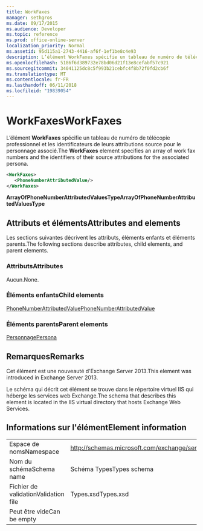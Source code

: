 ```yaml
---
title: WorkFaxes
manager: sethgros
ms.date: 09/17/2015
ms.audience: Developer
ms.topic: reference
ms.prod: office-online-server
localization_priority: Normal
ms.assetid: 95d115a1-2743-4416-af6f-1ef1be8c4e93
description: L’élément WorkFaxes spécifie un tableau de numéro de télécopie professionnel et les identificateurs de leurs attributions source pour le personnage associé.
ms.openlocfilehash: 5186f6d389732e78bd06d21f13e8cefabf57c921
ms.sourcegitcommit: 34041125dc8c5f993b21cebfc4f8b72f0fd2cb6f
ms.translationtype: MT
ms.contentlocale: fr-FR
ms.lasthandoff: 06/11/2018
ms.locfileid: "19839054"
---
```

# <a name="workfaxes"></a><span data-ttu-id="b3201-103">WorkFaxes</span><span class="sxs-lookup"><span data-stu-id="b3201-103">WorkFaxes</span></span>

<span data-ttu-id="b3201-104">L’élément **WorkFaxes** spécifie un tableau de numéro de télécopie professionnel et les identificateurs de leurs attributions source pour le personnage associé.</span><span class="sxs-lookup"><span data-stu-id="b3201-104">The **WorkFaxes** element specifies an array of work fax numbers and the identifiers of their source attributions for the associated persona.</span></span> 
  
```XML
<WorkFaxes>
   <PhoneNumberAttributedValue/>
</WorkFaxes>
```

 <span data-ttu-id="b3201-105">**ArrayOfPhoneNumberAttributedValuesType**</span><span class="sxs-lookup"><span data-stu-id="b3201-105">**ArrayOfPhoneNumberAttributedValuesType**</span></span>
## <a name="attributes-and-elements"></a><span data-ttu-id="b3201-106">Attributs et éléments</span><span class="sxs-lookup"><span data-stu-id="b3201-106">Attributes and elements</span></span>

<span data-ttu-id="b3201-107">Les sections suivantes décrivent les attributs, éléments enfants et éléments parents.</span><span class="sxs-lookup"><span data-stu-id="b3201-107">The following sections describe attributes, child elements, and parent elements.</span></span>
  
### <a name="attributes"></a><span data-ttu-id="b3201-108">Attributs</span><span class="sxs-lookup"><span data-stu-id="b3201-108">Attributes</span></span>

<span data-ttu-id="b3201-109">Aucun.</span><span class="sxs-lookup"><span data-stu-id="b3201-109">None.</span></span>
  
### <a name="child-elements"></a><span data-ttu-id="b3201-110">Éléments enfants</span><span class="sxs-lookup"><span data-stu-id="b3201-110">Child elements</span></span>

[<span data-ttu-id="b3201-111">PhoneNumberAttributedValue</span><span class="sxs-lookup"><span data-stu-id="b3201-111">PhoneNumberAttributedValue</span></span>](phonenumberattributedvalue.md)
  
### <a name="parent-elements"></a><span data-ttu-id="b3201-112">Éléments parents</span><span class="sxs-lookup"><span data-stu-id="b3201-112">Parent elements</span></span>

[<span data-ttu-id="b3201-113">Personnage</span><span class="sxs-lookup"><span data-stu-id="b3201-113">Persona</span></span>](persona.md)
  
## <a name="remarks"></a><span data-ttu-id="b3201-114">Remarques</span><span class="sxs-lookup"><span data-stu-id="b3201-114">Remarks</span></span>

<span data-ttu-id="b3201-115">Cet élément est une nouveauté d'Exchange Server 2013.</span><span class="sxs-lookup"><span data-stu-id="b3201-115">This element was introduced in Exchange Server 2013.</span></span>
  
<span data-ttu-id="b3201-116">Le schéma qui décrit cet élément se trouve dans le répertoire virtuel IIS qui héberge les services web Exchange.</span><span class="sxs-lookup"><span data-stu-id="b3201-116">The schema that describes this element is located in the IIS virtual directory that hosts Exchange Web Services.</span></span>
  
## <a name="element-information"></a><span data-ttu-id="b3201-117">Informations sur l'élément</span><span class="sxs-lookup"><span data-stu-id="b3201-117">Element information</span></span>

|||
|:-----|:-----|
|<span data-ttu-id="b3201-118">Espace de noms</span><span class="sxs-lookup"><span data-stu-id="b3201-118">Namespace</span></span>  <br/> |http://schemas.microsoft.com/exchange/services/2006/types  <br/> |
|<span data-ttu-id="b3201-119">Nom du schéma</span><span class="sxs-lookup"><span data-stu-id="b3201-119">Schema name</span></span>  <br/> |<span data-ttu-id="b3201-120">Schéma Types</span><span class="sxs-lookup"><span data-stu-id="b3201-120">Types schema</span></span>  <br/> |
|<span data-ttu-id="b3201-121">Fichier de validation</span><span class="sxs-lookup"><span data-stu-id="b3201-121">Validation file</span></span>  <br/> |<span data-ttu-id="b3201-122">Types.xsd</span><span class="sxs-lookup"><span data-stu-id="b3201-122">Types.xsd</span></span>  <br/> |
|<span data-ttu-id="b3201-123">Peut être vide</span><span class="sxs-lookup"><span data-stu-id="b3201-123">Can be empty</span></span>  <br/> ||
   

